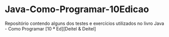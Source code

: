 # Java-Como-Programar-10Edicao
Repositório contendo alguns dos testes e exercícios utilizados no livro Java - Como Programar [10 ª Ed][Deitel &amp; Deitel]
